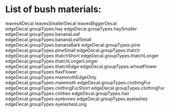 # List of bush materials:

leavesADecal
leavesSmallerDecal
leavesBiggerDecal
edgeDecal.groupTypes.hay
edgeDecal.groupTypes.haySmaller
edgeDecal.groupTypes.bananaLeaf
edgeDecal.groupTypes.bananaLeafSmall
edgeDecal.groupTypes.bananaBark
edgeDecal.groupTypes.pine
edgeDecal.groupTypes.pineSmall
edgeDecal.groupTypes.thatch
edgeDecal.groupTypes.thatchShort
edgeDecal.groupTypes.thatchLonger
edgeDecal.groupTypes.thatchLongerLonger
edgeDecal.groupTypes.thatchEdge
edgeDecal.groupTypes.wheatFlower
edgeDecal.groupTypes.flaxFlower
edgeDecal.groupTypes.mammothEdgeOnly
edgeDecal.groupTypes.mammoth
edgeDecal.groupTypes.clothingFur
edgeDecal.groupTypes.clothingFurShort
edgeDecal.groupTypes.clothingFur
edgeDecal.groupTypes.clothes
edgeDecal.groupTypes.hair
edgeDecal.groupTypes.eyebrows
edgeDecal.groupTypes.eyelashes
edgeDecal.groupTypes.eyelashesLong
